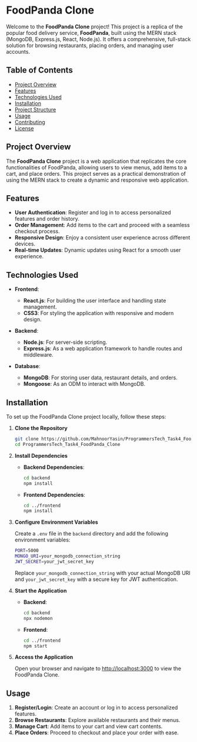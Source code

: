# FoodPanda Clone

Welcome to the **FoodPanda Clone** project! This project is a replica of the popular food delivery service, **FoodPanda**, built using the MERN stack (MongoDB, Express.js, React, Node.js). It offers a comprehensive, full-stack solution for browsing restaurants, placing orders, and managing user accounts.

## Table of Contents

- [Project Overview](#project-overview)
- [Features](#features)
- [Technologies Used](#technologies-used)
- [Installation](#installation)
- [Project Structure](#project-structure)
- [Usage](#usage)
- [Contributing](#contributing)
- [License](#license)

## Project Overview

The **FoodPanda Clone** project is a web application that replicates the core functionalities of FoodPanda, allowing users to view menus, add items to a cart, and place orders. This project serves as a practical demonstration of using the MERN stack to create a dynamic and responsive web application.

## Features

- **User Authentication**: Register and log in to access personalized features and order history.
- **Order Management**: Add items to the cart and proceed with a seamless checkout process.
- **Responsive Design**: Enjoy a consistent user experience across different devices.
- **Real-time Updates**: Dynamic updates using React for a smooth user experience.

## Technologies Used

- **Frontend**:
  - **React.js**: For building the user interface and handling state management.
  - **CSS3**: For styling the application with responsive and modern design.

- **Backend**:
  - **Node.js**: For server-side scripting.
  - **Express.js**: As a web application framework to handle routes and middleware.

- **Database**:
  - **MongoDB**: For storing user data, restaurant details, and orders.
  - **Mongoose**: As an ODM to interact with MongoDB.

## Installation

To set up the FoodPanda Clone project locally, follow these steps:

1. **Clone the Repository**

   ```bash
   git clone https://github.com/MahnoorYasin/ProgrammersTech_Task4_FoodPanda_Clone.git
   cd ProgrammersTech_Task4_FoodPanda_Clone
   ```

2. **Install Dependencies**

   - **Backend Dependencies**:

     ```bash
     cd backend
     npm install
     ```

   - **Frontend Dependencies**:

     ```bash
     cd ../frontend
     npm install
     ```

3. **Configure Environment Variables**

   Create a `.env` file in the `backend` directory and add the following environment variables:

   ```bash
   PORT=5000
   MONGO_URI=your_mongodb_connection_string
   JWT_SECRET=your_jwt_secret_key
   ```

   Replace `your_mongodb_connection_string` with your actual MongoDB URI and `your_jwt_secret_key` with a secure key for JWT authentication.

4. **Start the Application**

   - **Backend**:

     ```bash
     cd backend
     npx nodemon 
     ```

   - **Frontend**:

     ```bash
     cd ../frontend
     npm start
     ```

5. **Access the Application**

   Open your browser and navigate to [http://localhost:3000](http://localhost:3000) to view the FoodPanda Clone.
   
## Usage

1. **Register/Login**: Create an account or log in to access personalized features.
2. **Browse Restaurants**: Explore available restaurants and their menus.
3. **Manage Cart**: Add items to your cart and view cart contents.
4. **Place Orders**: Proceed to checkout and place your order with ease.
